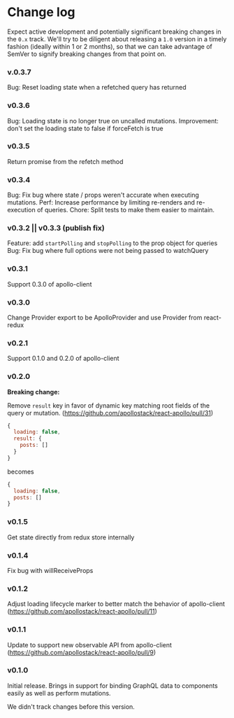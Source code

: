 # Change log

Expect active development and potentially significant breaking changes in the `0.x` track. We'll try to be diligent about releasing a `1.0` version in a timely fashion (ideally within 1 or 2 months), so that we can take advantage of SemVer to signify breaking changes from that point on.

### v.0.3.7

Bug: Reset loading state when a refetched query has returned

### v0.3.6

Bug: Loading state is no longer true on uncalled mutations.
Improvement: don't set the loading state to false if forceFetch is true

### v0.3.5

Return promise from the refetch method

### v0.3.4

Bug: Fix bug where state / props weren't accurate when executing mutations.
Perf: Increase performance by limiting re-renders and re-execution of queries.
Chore: Split tests to make them easier to maintain.

### v0.3.2 || v0.3.3 (publish fix)

Feature: add `startPolling` and `stopPolling` to the prop object for queries
Bug: Fix bug where full options were not being passed to watchQuery

### v0.3.1

Support 0.3.0 of apollo-client

### v0.3.0

Change Provider export to be ApolloProvider and use Provider from react-redux

### v0.2.1

Support 0.1.0 and 0.2.0 of apollo-client

### v0.2.0

**Breaking change:**

Remove `result` key in favor of dynamic key matching root fields of the query or mutation. (https://github.com/apollostack/react-apollo/pull/31)

```js
{
  loading: false,
  result: {
    posts: []
  }
}
```

becomes

```js
{
  loading: false,
  posts: []
}
```

### v0.1.5

Get state directly from redux store internally

### v0.1.4

Fix bug with willReceiveProps

### v0.1.2

Adjust loading lifecycle marker to better match the behavior of apollo-client (https://github.com/apollostack/react-apollo/pull/11)

### v0.1.1

Update to support new observable API from apollo-client (https://github.com/apollostack/react-apollo/pull/9)

### v0.1.0

Initial release. Brings in support for binding GraphQL data to components easily as well as perform mutations.

We didn't track changes before this version.
